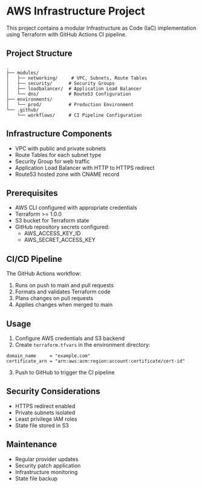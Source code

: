 # AWS Infrastructure Project

This project contains a modular Infrastructure as Code (IaC) implementation using Terraform with GitHub Actions CI pipeline.

## Project Structure

```
.
├── modules/
│   ├── networking/     # VPC, Subnets, Route Tables
│   ├── security/      # Security Groups
│   ├── loadbalancer/  # Application Load Balancer
│   └── dns/           # Route53 Configuration
├── environments/
│   └── prod/          # Production Environment
└── .github/
    └── workflows/     # CI Pipeline Configuration
```

## Infrastructure Components

- VPC with public and private subnets
- Route Tables for each subnet type
- Security Group for web traffic
- Application Load Balancer with HTTP to HTTPS redirect
- Route53 hosted zone with CNAME record

## Prerequisites

- AWS CLI configured with appropriate credentials
- Terraform >= 1.0.0
- S3 bucket for Terraform state
- GitHub repository secrets configured:
  - AWS_ACCESS_KEY_ID
  - AWS_SECRET_ACCESS_KEY

## CI/CD Pipeline

The GitHub Actions workflow:
1. Runs on push to main and pull requests
2. Formats and validates Terraform code
3. Plans changes on pull requests
4. Applies changes when merged to main

## Usage

1. Configure AWS credentials and S3 backend
2. Create `terraform.tfvars` in the environment directory:

```hcl
domain_name     = "example.com"
certificate_arn = "arn:aws:acm:region:account:certificate/cert-id"
```

3. Push to GitHub to trigger the CI pipeline

## Security Considerations

- HTTPS redirect enabled
- Private subnets isolated
- Least privilege IAM roles
- State file stored in S3

## Maintenance

- Regular provider updates
- Security patch application
- Infrastructure monitoring
- State file backup